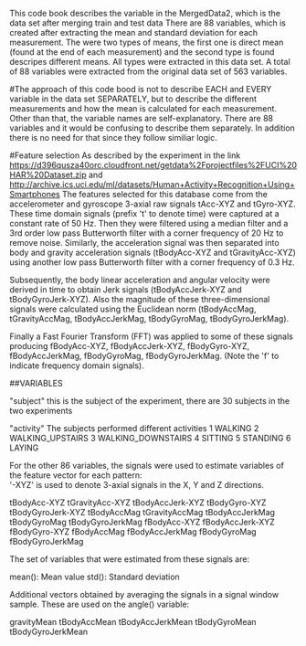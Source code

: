 This code book describes the variable in the MergedData2, which is the data set after merging train and test data
There are 88 variables, which is created after extracting the mean and standard deviation for each measurement. 
The were two types of means, the first one is direct mean (found at the end of each measurement) and the second type is found 
descripes different means. All types were extracted in this data set.
A total of 88 variables were extracted from the original data set of 563 variables.

#The approach of this code bood is not to describe EACH and EVERY variable in the data set SEPARATELY, 
but to describe the different measurements and how the mean is calculated for each measurement. Other than that, the variable names are self-explanatory. There are 88 variables and it would be confusing to describe them separately. In addition there is no need for that since they follow similiar logic. 


#Feature selection
As described by the experiment in the link https://d396qusza40orc.cloudfront.net/getdata%2Fprojectfiles%2FUCI%20HAR%20Dataset.zip  and http://archive.ics.uci.edu/ml/datasets/Human+Activity+Recognition+Using+Smartphones 
The features selected for this database come from the accelerometer and gyroscope 3-axial raw signals tAcc-XYZ and tGyro-XYZ. These time domain signals (prefix 't' to denote time) were captured at a constant rate of 50 Hz. Then they were filtered using a median filter and a 3rd order low pass Butterworth filter with a corner frequency of 20 Hz to remove noise. Similarly, the acceleration signal was then separated into body and gravity acceleration signals (tBodyAcc-XYZ and tGravityAcc-XYZ) using another low pass Butterworth filter with a corner frequency of 0.3 Hz. 

Subsequently, the body linear acceleration and angular velocity were derived in time to obtain Jerk signals (tBodyAccJerk-XYZ and tBodyGyroJerk-XYZ). Also the magnitude of these three-dimensional signals were calculated using the Euclidean norm (tBodyAccMag, tGravityAccMag, tBodyAccJerkMag, tBodyGyroMag, tBodyGyroJerkMag). 

Finally a Fast Fourier Transform (FFT) was applied to some of these signals producing fBodyAcc-XYZ, fBodyAccJerk-XYZ, fBodyGyro-XYZ, fBodyAccJerkMag, fBodyGyroMag, fBodyGyroJerkMag. (Note the 'f' to indicate frequency domain signals). 


##VARIABLES

"subject"
this is the subject of the experiment, there are 30 subjects in the two experiments

"activity"
The subjects performed different activities 
1 WALKING
2 WALKING_UPSTAIRS
3 WALKING_DOWNSTAIRS
4 SITTING
5 STANDING
6 LAYING

For the other 86 variables, the signals were used to estimate variables of the feature vector for each pattern:  
'-XYZ' is used to denote 3-axial signals in the X, Y and Z directions.

tBodyAcc-XYZ
tGravityAcc-XYZ
tBodyAccJerk-XYZ
tBodyGyro-XYZ
tBodyGyroJerk-XYZ
tBodyAccMag
tGravityAccMag
tBodyAccJerkMag
tBodyGyroMag
tBodyGyroJerkMag
fBodyAcc-XYZ
fBodyAccJerk-XYZ
fBodyGyro-XYZ
fBodyAccMag
fBodyAccJerkMag
fBodyGyroMag
fBodyGyroJerkMag

The set of variables that were estimated from these signals are: 

mean(): Mean value
std(): Standard deviation

Additional vectors obtained by averaging the signals in a signal window sample. These are used on the angle() variable:

gravityMean
tBodyAccMean
tBodyAccJerkMean
tBodyGyroMean
tBodyGyroJerkMean
